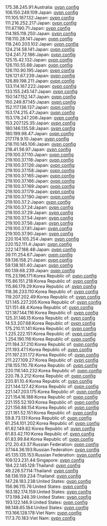175.38.245.91:Australia: [ovpn config](vpn/175_38_245_91.ovpn)  
106.150.249.109:Japan: [ovpn config](vpn/106_150_249_109.ovpn)  
111.105.167.132:Japan: [ovpn config](vpn/111_105_167_132.ovpn)  
111.216.252.217:Japan: [ovpn config](vpn/111_216_252_217.ovpn)  
111.67.190.71:Japan: [ovpn config](vpn/111_67_190_71.ovpn)  
114.185.118.250:Japan: [ovpn config](vpn/114_185_118_250.ovpn)  
118.110.28.141:Japan: [ovpn config](vpn/118_110_28_141.ovpn)  
118.240.203.102:Japan: [ovpn config](vpn/118_240_203_102.ovpn)  
124.214.58.141:Japan: [ovpn config](vpn/124_214_58_141.ovpn)  
124.241.72.186:Japan: [ovpn config](vpn/124_241_72_186.ovpn)  
125.15.42.132:Japan: [ovpn config](vpn/125_15_42_132.ovpn)  
126.110.55.68:Japan: [ovpn config](vpn/126_110_55_68.ovpn)  
126.110.90.195:Japan: [ovpn config](vpn/126_110_90_195.ovpn)  
126.121.67.239:Japan: [ovpn config](vpn/126_121_67_239.ovpn)  
126.89.198.211:Japan: [ovpn config](vpn/126_89_198_211.ovpn)  
133.114.167.222:Japan: [ovpn config](vpn/133_114_167_222.ovpn)  
133.155.245.147:Japan: [ovpn config](vpn/133_155_245_147.ovpn)  
150.147.152.147:Japan: [ovpn config](vpn/150_147_152_147.ovpn)  
150.249.87.145:Japan: [ovpn config](vpn/150_249_87_145.ovpn)  
152.117.136.137:Japan: [ovpn config](vpn/152_117_136_137.ovpn)  
153.174.215.47:Japan: [ovpn config](vpn/153_174_215_47.ovpn)  
153.178.247.206:Japan: [ovpn config](vpn/153_178_247_206.ovpn)  
153.207.125.35:Japan: [ovpn config](vpn/153_207_125_35.ovpn)  
180.146.135.58:Japan: [ovpn config](vpn/180_146_135_58.ovpn)  
180.199.98.47:Japan: [ovpn config](vpn/180_199_98_47.ovpn)  
217.178.9.10:Japan: [ovpn config](vpn/217_178_9_10.ovpn)  
218.110.145.106:Japan: [ovpn config](vpn/218_110_145_106.ovpn)  
218.41.56.97:Japan: [ovpn config](vpn/218_41_56_97.ovpn)  
219.100.37.110:Japan: [ovpn config](vpn/219_100_37_110.ovpn)  
219.100.37.118:Japan: [ovpn config](vpn/219_100_37_118.ovpn)  
219.100.37.126:Japan: [ovpn config](vpn/219_100_37_126.ovpn)  
219.100.37.158:Japan: [ovpn config](vpn/219_100_37_158.ovpn)  
219.100.37.165:Japan: [ovpn config](vpn/219_100_37_165.ovpn)  
219.100.37.166:Japan: [ovpn config](vpn/219_100_37_166.ovpn)  
219.100.37.169:Japan: [ovpn config](vpn/219_100_37_169.ovpn)  
219.100.37.179:Japan: [ovpn config](vpn/219_100_37_179.ovpn)  
219.100.37.190:Japan: [ovpn config](vpn/219_100_37_190.ovpn)  
219.100.37.2:Japan: [ovpn config](vpn/219_100_37_2.ovpn)  
219.100.37.24:Japan: [ovpn config](vpn/219_100_37_24.ovpn)  
219.100.37.29:Japan: [ovpn config](vpn/219_100_37_29.ovpn)  
219.100.37.54:Japan: [ovpn config](vpn/219_100_37_54.ovpn)  
219.100.37.56:Japan: [ovpn config](vpn/219_100_37_56.ovpn)  
219.100.37.81:Japan: [ovpn config](vpn/219_100_37_81.ovpn)  
219.100.37.90:Japan: [ovpn config](vpn/219_100_37_90.ovpn)  
220.104.105.254:Japan: [ovpn config](vpn/220_104_105_254.ovpn)  
220.152.111.4:Japan: [ovpn config](vpn/220_152_111_4.ovpn)  
222.147.188.48:Japan: [ovpn config](vpn/222_147_188_48.ovpn)  
39.111.254.67:Japan: [ovpn config](vpn/39_111_254_67.ovpn)  
59.136.158.21:Japan: [ovpn config](vpn/59_136_158_21.ovpn)  
59.138.161.40:Japan: [ovpn config](vpn/59_138_161_40.ovpn)  
60.139.68.239:Japan: [ovpn config](vpn/60_139_68_239.ovpn)  
115.23.196.171:Korea Republic of: [ovpn config](vpn/115_23_196_171.ovpn)  
115.86.151.218:Korea Republic of: [ovpn config](vpn/115_86_151_218.ovpn)  
115.86.179.29:Korea Republic of: [ovpn config](vpn/115_86_179_29.ovpn)  
118.36.233.110:Korea Republic of: [ovpn config](vpn/118_36_233_110.ovpn)  
119.207.202.49:Korea Republic of: [ovpn config](vpn/119_207_202_49.ovpn)  
121.145.227.205:Korea Republic of: [ovpn config](vpn/121_145_227_205.ovpn)  
121.151.48.4:Korea Republic of: [ovpn config](vpn/121_151_48_4.ovpn)  
121.187.144.116:Korea Republic of: [ovpn config](vpn/121_187_144_116.ovpn)  
125.31.146.15:Korea Republic of: [ovpn config](vpn/125_31_146_15.ovpn)  
14.53.207.68:Korea Republic of: [ovpn config](vpn/14_53_207_68.ovpn)  
175.210.11.141:Korea Republic of: [ovpn config](vpn/175_210_11_141.ovpn)  
1.225.222.151:Korea Republic of: [ovpn config](vpn/1_225_222_151.ovpn)  
1.254.190.116:Korea Republic of: [ovpn config](vpn/1_254_190_116.ovpn)  
211.184.37.210:Korea Republic of: [ovpn config](vpn/211_184_37_210.ovpn)  
211.193.47.1:Korea Republic of: [ovpn config](vpn/211_193_47_1.ovpn)  
211.197.231.172:Korea Republic of: [ovpn config](vpn/211_197_231_172.ovpn)  
211.227.109.27:Korea Republic of: [ovpn config](vpn/211_227_109_27.ovpn)  
218.155.110.78:Korea Republic of: [ovpn config](vpn/218_155_110_78.ovpn)  
220.116.140.232:Korea Republic of: [ovpn config](vpn/220_116_140_232.ovpn)  
220.78.3.212:Korea Republic of: [ovpn config](vpn/220_78_3_212.ovpn)  
220.81.10.4:Korea Republic of: [ovpn config](vpn/220_81_10_4.ovpn)  
221.144.127.42:Korea Republic of: [ovpn config](vpn/221_144_127_42.ovpn)  
221.147.203.175:Korea Republic of: [ovpn config](vpn/221_147_203_175.ovpn)  
221.154.16.188:Korea Republic of: [ovpn config](vpn/221_154_16_188.ovpn)  
221.155.52.193:Korea Republic of: [ovpn config](vpn/221_155_52_193.ovpn)  
221.156.88.154:Korea Republic of: [ovpn config](vpn/221_156_88_154.ovpn)  
221.161.52.151:Korea Republic of: [ovpn config](vpn/221_161_52_151.ovpn)  
59.8.73.131:Korea Republic of: [ovpn config](vpn/59_8_73_131.ovpn)  
61.254.101.202:Korea Republic of: [ovpn config](vpn/61_254_101_202.ovpn)  
61.82.149.82:Korea Republic of: [ovpn config](vpn/61_82_149_82.ovpn)  
61.83.42.110:Korea Republic of: [ovpn config](vpn/61_83_42_110.ovpn)  
61.83.99.84:Korea Republic of: [ovpn config](vpn/61_83_99_84.ovpn)  
212.20.43.37:Russian Federation: [ovpn config](vpn/212_20_43_37.ovpn)  
37.144.36.193:Russian Federation: [ovpn config](vpn/37_144_36_193.ovpn)  
45.135.135.153:Russian Federation: [ovpn config](vpn/45_135_135_153.ovpn)  
109.123.231.44:Singapore: [ovpn config](vpn/109_123_231_44.ovpn)  
184.22.145.128:Thailand: [ovpn config](vpn/184_22_145_128.ovpn)  
49.228.57.114:Thailand: [ovpn config](vpn/49_228_57_114.ovpn)  
58.136.159.234:Thailand: [ovpn config](vpn/58_136_159_234.ovpn)  
147.28.183.238:United States: [ovpn config](vpn/147_28_183_238.ovpn)  
156.96.115.76:United States: [ovpn config](vpn/156_96_115_76.ovpn)  
163.182.174.159:United States: [ovpn config](vpn/163_182_174_159.ovpn)  
173.198.248.39:United States: [ovpn config](vpn/173_198_248_39.ovpn)  
193.122.146.9:United States: [ovpn config](vpn/193_122_146_9.ovpn)  
98.148.65.184:United States: [ovpn config](vpn/98_148_65_184.ovpn)  
113.166.128.178:Viet Nam: [ovpn config](vpn/113_166_128_178.ovpn)  
117.3.70.183:Viet Nam: [ovpn config](vpn/117_3_70_183.ovpn)  
